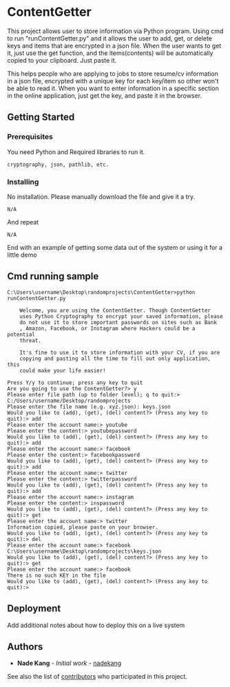 # ContentGetter

This project allows user to store information via Python program. Using cmd to run "runContentGetter.py" and it allows the user to add,
get, or delete keys and items that are encrypted in a json file. When the user wants to get it, just use the get function, and the items(contents) will be automatically copied to your clipboard. Just paste it.

This helps people who are applying to jobs to store resume/cv information in a json file, encrypted with a unique key for each key/item so other won't be able to read it. When you want to enter information in a specific section in the online application, just get the key, and paste it in the browser.

## Getting Started



### Prerequisites

You need Python and Required libraries to run it.

```
cryptography, json, pathlib, etc.
```

### Installing

No installation. Please manually download the file and give it a try.

```
N/A
```

And repeat

```
N/A
```

End with an example of getting some data out of the system or using it for a little demo

## Cmd running sample

```
C:\Users\username\Desktop\randomprojects\ContentGetter>python runContentGetter.py

    Welcome, you are using the ContentGetter. Though ContentGetter
    uses Python Cryptography to encrypt your saved information, please
    do not use it to store important passwords on sites such as Bank
    , Amazon, Facebook, or Instagram where Hackers could be a potential
    threat.

    It's fine to use it to store information with your CV, if you are
    copying and pasting all the time to fill out only application, this
    could make your life easier!

Press Y/y to continue; press any key to quit
Are you going to use the ContentGetter?> y
Please enter file path (up to folder level); q to quit:> C:/Users/username/Desktop/randomprojects
Please enter the file name (e.g. xyz.json): keys.json
Would you like to (add), (get), (del) content?> (Press any key to quit):> add
Please enter the account name:> youtube
Please enter the content:> youtubepassword
Would you like to (add), (get), (del) content?> (Press any key to quit):> add
Please enter the account name:> facebook
Please enter the content:> facebookpassword
Would you like to (add), (get), (del) content?> (Press any key to quit):> add
Please enter the account name:> twitter
Please enter the content:> twitterpassword
Would you like to (add), (get), (del) content?> (Press any key to quit):> add
Please enter the account name:> instagram
Please enter the content:> inspassword
Would you like to (add), (get), (del) content?> (Press any key to quit):> get
Please enter the account name:> twitter
Information copied, please paste on your browser.
Would you like to (add), (get), (del) content?> (Press any key to quit):> del
Please enter the account name:> facebook
C:\Users\username\Desktop\randomprojects\keys.json
Would you like to (add), (get), (del) content?> (Press any key to quit):> get
Please enter the account name:> facebook
There is no such KEY in the file
Would you like to (add), (get), (del) content?> (Press any key to quit):>
```

## Deployment

Add additional notes about how to deploy this on a live system


## Authors

* **Nade Kang** - *Initial work* - [nadekang](https://github.com/kangnade)

See also the list of [contributors](https://github.com/kangnade/python_makes_life_easier/graphs/contributors) who participated in this project.
